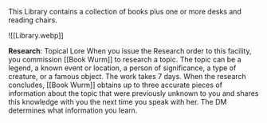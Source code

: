 This Library contains a collection of books plus one or more desks and reading chairs.

![[Library.webp]]

**Research**: Topical Lore When you issue the Research order to this facility, you commission [[Book Wurm]] to research a topic. The topic can be a legend, a known event or location, a person of significance, a type of creature, or a famous object. The work takes 7 days. When the research concludes, [[Book Wurm]] obtains up to three accurate pieces of information about the topic that were previously unknown to you and shares this knowledge with you the next time you speak with her. The DM determines what information you learn.


